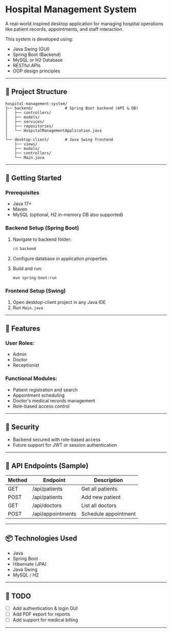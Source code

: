 # Hospital Management System

A real-world inspired desktop application for managing hospital operations like patient records, appointments, and staff interaction.

This system is developed using:

* Java Swing (GUI)
* Spring Boot (Backend)
* MySQL or H2 Database
* RESTful APIs
* OOP design principles

---

## 📁 Project Structure

```
hospital-management-system/
├── backend/              # Spring Boot backend (API & DB)
│   ├── controllers/
│   ├── models/
│   ├── services/
│   ├── repositories/
│   └── HospitalManagementApplication.java
│
└── desktop-client/       # Java Swing frontend
    ├── views/
    ├── models/
    ├── controllers/
    └── Main.java
```

---

## 🚀 Getting Started

### Prerequisites

* Java 17+
* Maven
* MySQL (optional, H2 in-memory DB also supported)

### Backend Setup (Spring Boot)

1. Navigate to backend folder:

   ```bash
   cd backend
   ```
2. Configure database in application.properties
3. Build and run:

   ```bash
   mvn spring-boot:run
   ```

### Frontend Setup (Swing)

1. Open desktop-client project in any Java IDE
2. Run `Main.java`

---

## 🌟 Features

### User Roles:

* Admin
* Doctor
* Receptionist

### Functional Modules:

* Patient registration and search
* Appointment scheduling
* Doctor's medical records management
* Role-based access control

---

## 🔐 Security

* Backend secured with role-based access
* Future support for JWT or session authentication

---

## 📡 API Endpoints (Sample)

| Method | Endpoint          | Description          |
| ------ | ----------------- | -------------------- |
| GET    | /api/patients     | Get all patients     |
| POST   | /api/patients     | Add new patient      |
| GET    | /api/doctors      | List all doctors     |
| POST   | /api/appointments | Schedule appointment |

---

## 📦 Technologies Used

* Java
* Spring Boot
* Hibernate (JPA)
* Java Swing
* MySQL / H2

---

## 📌 TODO

* [ ] Add authentication & login GUI
* [ ] Add PDF export for reports
* [ ] Add support for medical billing

---

